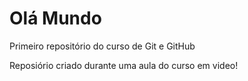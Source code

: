 # Olá Mundo
 Primeiro repositório do curso de Git e GitHub


Reposiório criado durante uma aula do curso em video!